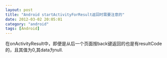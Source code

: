 ```yaml
---
layout: post
title: "Android startActivityForResult返回时需要注意的"
date: 2012-03-02 20:05:01
category: "android"
tags: [Android]
---
```

在onActivityResult中，即便是从后一个页面按back键返回的也是有resultCode的，且其值为0,其data为null.  
